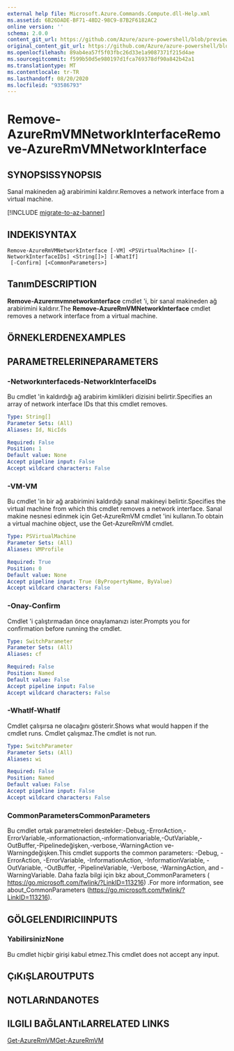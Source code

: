 ```yaml
---
external help file: Microsoft.Azure.Commands.Compute.dll-Help.xml
ms.assetid: 6B26DADE-BF71-48D2-98C9-87B2F6182AC2
online version: ''
schema: 2.0.0
content_git_url: https://github.com/Azure/azure-powershell/blob/preview/src/ResourceManager/Compute/Stack/Commands.Compute/help/Remove-AzureRmVMNetworkInterface.md
original_content_git_url: https://github.com/Azure/azure-powershell/blob/preview/src/ResourceManager/Compute/Stack/Commands.Compute/help/Remove-AzureRmVMNetworkInterface.md
ms.openlocfilehash: 89ab4ea57f5f03fbc26d33e1a9087371f215d4ae
ms.sourcegitcommit: f599b50d5e980197d1fca769378df90a842b42a1
ms.translationtype: MT
ms.contentlocale: tr-TR
ms.lasthandoff: 08/20/2020
ms.locfileid: "93586793"
---
```

# <span data-ttu-id="cd0b7-101">Remove-AzureRmVMNetworkInterface</span><span class="sxs-lookup"><span data-stu-id="cd0b7-101">Remove-AzureRmVMNetworkInterface</span></span>

## <span data-ttu-id="cd0b7-102">SYNOPSIS</span><span class="sxs-lookup"><span data-stu-id="cd0b7-102">SYNOPSIS</span></span>
<span data-ttu-id="cd0b7-103">Sanal makineden ağ arabirimini kaldırır.</span><span class="sxs-lookup"><span data-stu-id="cd0b7-103">Removes a network interface from a virtual machine.</span></span>

[!INCLUDE [migrate-to-az-banner](../../includes/migrate-to-az-banner.md)]

## <span data-ttu-id="cd0b7-104">INDEKI</span><span class="sxs-lookup"><span data-stu-id="cd0b7-104">SYNTAX</span></span>

```
Remove-AzureRmVMNetworkInterface [-VM] <PSVirtualMachine> [[-NetworkInterfaceIDs] <String[]>] [-WhatIf]
 [-Confirm] [<CommonParameters>]
```

## <span data-ttu-id="cd0b7-105">Tanım</span><span class="sxs-lookup"><span data-stu-id="cd0b7-105">DESCRIPTION</span></span>
<span data-ttu-id="cd0b7-106">**Remove-Azurermvmnetworkınterface** cmdlet 'i, bir sanal makineden ağ arabirimini kaldırır.</span><span class="sxs-lookup"><span data-stu-id="cd0b7-106">The **Remove-AzureRmVMNetworkInterface** cmdlet removes a network interface from a virtual machine.</span></span>

## <span data-ttu-id="cd0b7-107">ÖRNEKLERDEN</span><span class="sxs-lookup"><span data-stu-id="cd0b7-107">EXAMPLES</span></span>

## <span data-ttu-id="cd0b7-108">PARAMETRELERINE</span><span class="sxs-lookup"><span data-stu-id="cd0b7-108">PARAMETERS</span></span>

### <span data-ttu-id="cd0b7-109">-Networkınterfaceds</span><span class="sxs-lookup"><span data-stu-id="cd0b7-109">-NetworkInterfaceIDs</span></span>
<span data-ttu-id="cd0b7-110">Bu cmdlet 'in kaldırdığı ağ arabirim kimlikleri dizisini belirtir.</span><span class="sxs-lookup"><span data-stu-id="cd0b7-110">Specifies an array of network interface IDs that this cmdlet removes.</span></span>

```yaml
Type: String[]
Parameter Sets: (All)
Aliases: Id, NicIds

Required: False
Position: 1
Default value: None
Accept pipeline input: False
Accept wildcard characters: False
```

### <span data-ttu-id="cd0b7-111">-VM</span><span class="sxs-lookup"><span data-stu-id="cd0b7-111">-VM</span></span>
<span data-ttu-id="cd0b7-112">Bu cmdlet 'in bir ağ arabirimini kaldırdığı sanal makineyi belirtir.</span><span class="sxs-lookup"><span data-stu-id="cd0b7-112">Specifies the virtual machine from which this cmdlet removes a network interface.</span></span>
<span data-ttu-id="cd0b7-113">Sanal makine nesnesi edinmek için Get-AzureRmVM cmdlet 'ini kullanın.</span><span class="sxs-lookup"><span data-stu-id="cd0b7-113">To obtain a virtual machine object, use the Get-AzureRmVM cmdlet.</span></span>

```yaml
Type: PSVirtualMachine
Parameter Sets: (All)
Aliases: VMProfile

Required: True
Position: 0
Default value: None
Accept pipeline input: True (ByPropertyName, ByValue)
Accept wildcard characters: False
```

### <span data-ttu-id="cd0b7-114">-Onay</span><span class="sxs-lookup"><span data-stu-id="cd0b7-114">-Confirm</span></span>
<span data-ttu-id="cd0b7-115">Cmdlet 'i çalıştırmadan önce onaylamanızı ister.</span><span class="sxs-lookup"><span data-stu-id="cd0b7-115">Prompts you for confirmation before running the cmdlet.</span></span>
```yaml
Type: SwitchParameter
Parameter Sets: (All)
Aliases: cf

Required: False
Position: Named
Default value: False
Accept pipeline input: False
Accept wildcard characters: False
```

### <span data-ttu-id="cd0b7-116">-WhatIf</span><span class="sxs-lookup"><span data-stu-id="cd0b7-116">-WhatIf</span></span>
<span data-ttu-id="cd0b7-117">Cmdlet çalışırsa ne olacağını gösterir.</span><span class="sxs-lookup"><span data-stu-id="cd0b7-117">Shows what would happen if the cmdlet runs.</span></span> <span data-ttu-id="cd0b7-118">Cmdlet çalışmaz.</span><span class="sxs-lookup"><span data-stu-id="cd0b7-118">The cmdlet is not run.</span></span>
```yaml
Type: SwitchParameter
Parameter Sets: (All)
Aliases: wi

Required: False
Position: Named
Default value: False
Accept pipeline input: False
Accept wildcard characters: False
```

### <span data-ttu-id="cd0b7-119">CommonParameters</span><span class="sxs-lookup"><span data-stu-id="cd0b7-119">CommonParameters</span></span>
<span data-ttu-id="cd0b7-120">Bu cmdlet ortak parametreleri destekler:-Debug,-ErrorAction,-ErrorVariable,-ınformationaction,-ınformationvariable,-OutVariable,-OutBuffer,-Pipelinedeğişken,-verbose,-WarningAction ve-Warningdeğişken.</span><span class="sxs-lookup"><span data-stu-id="cd0b7-120">This cmdlet supports the common parameters: -Debug, -ErrorAction, -ErrorVariable, -InformationAction, -InformationVariable, -OutVariable, -OutBuffer, -PipelineVariable, -Verbose, -WarningAction, and -WarningVariable.</span></span> <span data-ttu-id="cd0b7-121">Daha fazla bilgi için bkz about_CommonParameters ( https://go.microsoft.com/fwlink/?LinkID=113216) .</span><span class="sxs-lookup"><span data-stu-id="cd0b7-121">For more information, see about_CommonParameters (https://go.microsoft.com/fwlink/?LinkID=113216).</span></span>

## <span data-ttu-id="cd0b7-122">GÖLGELENDIRICI</span><span class="sxs-lookup"><span data-stu-id="cd0b7-122">INPUTS</span></span>

### <span data-ttu-id="cd0b7-123">Yabilirsiniz</span><span class="sxs-lookup"><span data-stu-id="cd0b7-123">None</span></span>
<span data-ttu-id="cd0b7-124">Bu cmdlet hiçbir girişi kabul etmez.</span><span class="sxs-lookup"><span data-stu-id="cd0b7-124">This cmdlet does not accept any input.</span></span>

## <span data-ttu-id="cd0b7-125">ÇıKıŞLAR</span><span class="sxs-lookup"><span data-stu-id="cd0b7-125">OUTPUTS</span></span>

## <span data-ttu-id="cd0b7-126">NOTLARıNDA</span><span class="sxs-lookup"><span data-stu-id="cd0b7-126">NOTES</span></span>

## <span data-ttu-id="cd0b7-127">ILGILI BAĞLANTıLAR</span><span class="sxs-lookup"><span data-stu-id="cd0b7-127">RELATED LINKS</span></span>

[<span data-ttu-id="cd0b7-128">Get-AzureRmVM</span><span class="sxs-lookup"><span data-stu-id="cd0b7-128">Get-AzureRmVM</span></span>](./Get-AzureRmVM.md)



